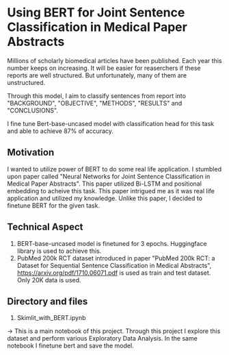 # Using BERT for Joint Sentence Classification in Medical Paper Abstracts

 Millions of scholarly biomedical articles have been published. Each year this number keeps on increasing. It will be easier for reaserchers if these reports are well structured. But unfortunately, many of them are unstructured.
 
 Through this model, I aim to classify sentences from report into "BACKGROUND", "OBJECTIVE", "METHODS", "RESULTS" and "CONCLUSIONS".
 
 I fine tune Bert-base-uncased model with classification head for this task and able to achieve 87% of accuracy.
 
 ## Motivation
 
 I wanted to utilize power of BERT to do some real life application. I stumbled upon paper called "Neural Networks for Joint Sentence Classification
in Medical Paper Abstracts". This paper utilized Bi-LSTM and positional embedding to acheive this task. This paper intrigued me as it was real life application and utilized my knowledge. Unlike this paper, I decided to finetune BERT for the given task.
 
 ## Technical Aspect
 
 1. BERT-base-uncased model is finetuned for 3 epochs. Huggingface library is used to achieve this.
 2. PubMed 200k RCT dataset introduced in paper "PubMed 200k RCT: a Dataset for Sequential Sentence Classification in Medical Abstracts", https://arxiv.org/pdf/1710.06071.pdf is used as train and test dataset. Only 20K data is used.
 
 ## Directory and files
 
 1. Skimlit_with_BERT.ipynb
 
 -> This is a main notebook of this project. Through this project I explore this dataset and perform various Exploratory Data Analysis. In the same notebook I finetune bert and save the model.
 
